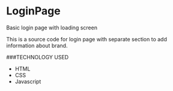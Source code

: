 # LoginPage
Basic login page with loading screen

This is a source code for login page with separate section to add information about brand.

###TECHNOLOGY USED
* HTML
* CSS
* Javascript
